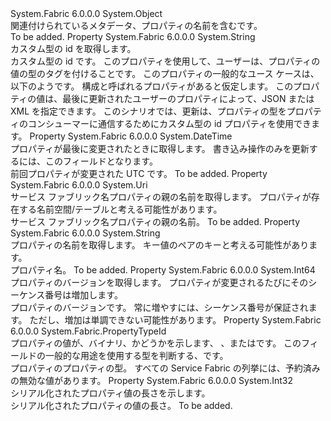 <Type Name="NamedPropertyMetadata" FullName="System.Fabric.NamedPropertyMetadata">
  <TypeSignature Language="C#" Value="public sealed class NamedPropertyMetadata" />
  <TypeSignature Language="ILAsm" Value=".class public auto ansi sealed beforefieldinit NamedPropertyMetadata extends System.Object" />
  <TypeSignature Language="DocId" Value="T:System.Fabric.NamedPropertyMetadata" />
  <TypeSignature Language="VB.NET" Value="Public NotInheritable Class NamedPropertyMetadata" />
  <TypeSignature Language="F#" Value="type NamedPropertyMetadata = class" />
  <AssemblyInfo>
    <AssemblyName>System.Fabric</AssemblyName>
    <AssemblyVersion>6.0.0.0</AssemblyVersion>
  </AssemblyInfo>
  <Base>
    <BaseTypeName>System.Object</BaseTypeName>
  </Base>
  <Interfaces />
  <Docs>
    <summary>
      <para>関連付けられているメタデータ、<see cref="T:System.Fabric.NamedProperty" />プロパティの名前を含むです。</para>
    </summary>
    <remarks>To be added.</remarks>
  </Docs>
  <Members>
    <Member MemberName="CustomTypeId">
      <MemberSignature Language="C#" Value="public string CustomTypeId { get; }" />
      <MemberSignature Language="ILAsm" Value=".property instance string CustomTypeId" />
      <MemberSignature Language="DocId" Value="P:System.Fabric.NamedPropertyMetadata.CustomTypeId" />
      <MemberSignature Language="VB.NET" Value="Public ReadOnly Property CustomTypeId As String" />
      <MemberSignature Language="F#" Value="member this.CustomTypeId : string" Usage="System.Fabric.NamedPropertyMetadata.CustomTypeId" />
      <MemberType>Property</MemberType>
      <AssemblyInfo>
        <AssemblyName>System.Fabric</AssemblyName>
        <AssemblyVersion>6.0.0.0</AssemblyVersion>
      </AssemblyInfo>
      <ReturnValue>
        <ReturnType>System.String</ReturnType>
      </ReturnValue>
      <Docs>
        <summary>
          <para>カスタム型の id を取得します。</para>
        </summary>
        <value>
          <para>カスタム型の id です。</para>
        </value>
        <remarks>
          <para>このプロパティを使用して、ユーザーは、プロパティの値の型のタグを付けることです。 このプロパティの一般的なユース ケースは、以下のようです。 構成と呼ばれるプロパティがあると仮定します。 このプロパティの値は、最後に更新されたユーザーのプロパティによって、JSON または XML を指定できます。 このシナリオでは、更新は、プロパティの型をプロパティのコンシューマーに通信するためにカスタム型の id プロパティを使用できます。</para>
        </remarks>
      </Docs>
    </Member>
    <Member MemberName="LastModifiedUtc">
      <MemberSignature Language="C#" Value="public DateTime LastModifiedUtc { get; }" />
      <MemberSignature Language="ILAsm" Value=".property instance valuetype System.DateTime LastModifiedUtc" />
      <MemberSignature Language="DocId" Value="P:System.Fabric.NamedPropertyMetadata.LastModifiedUtc" />
      <MemberSignature Language="VB.NET" Value="Public ReadOnly Property LastModifiedUtc As DateTime" />
      <MemberSignature Language="F#" Value="member this.LastModifiedUtc : DateTime" Usage="System.Fabric.NamedPropertyMetadata.LastModifiedUtc" />
      <MemberType>Property</MemberType>
      <AssemblyInfo>
        <AssemblyName>System.Fabric</AssemblyName>
        <AssemblyVersion>6.0.0.0</AssemblyVersion>
      </AssemblyInfo>
      <ReturnValue>
        <ReturnType>System.DateTime</ReturnType>
      </ReturnValue>
      <Docs>
        <summary>
          <para>プロパティが最後に変更されたときに取得します。 書き込み操作のみを更新するには、このフィールドとなります。</para>
        </summary>
        <value>
          <para>前回プロパティが変更された UTC です。</para>
        </value>
        <remarks>To be added.</remarks>
      </Docs>
    </Member>
    <Member MemberName="Parent">
      <MemberSignature Language="C#" Value="public Uri Parent { get; }" />
      <MemberSignature Language="ILAsm" Value=".property instance class System.Uri Parent" />
      <MemberSignature Language="DocId" Value="P:System.Fabric.NamedPropertyMetadata.Parent" />
      <MemberSignature Language="VB.NET" Value="Public ReadOnly Property Parent As Uri" />
      <MemberSignature Language="F#" Value="member this.Parent : Uri" Usage="System.Fabric.NamedPropertyMetadata.Parent" />
      <MemberType>Property</MemberType>
      <AssemblyInfo>
        <AssemblyName>System.Fabric</AssemblyName>
        <AssemblyVersion>6.0.0.0</AssemblyVersion>
      </AssemblyInfo>
      <ReturnValue>
        <ReturnType>System.Uri</ReturnType>
      </ReturnValue>
      <Docs>
        <summary>
          <para>サービス ファブリック名プロパティの親の名前を取得します。 プロパティが存在する名前空間/テーブルと考える可能性があります。</para>
        </summary>
        <value>
          <para>サービス ファブリック名プロパティの親の名前。</para>
        </value>
        <remarks>To be added.</remarks>
      </Docs>
    </Member>
    <Member MemberName="PropertyName">
      <MemberSignature Language="C#" Value="public string PropertyName { get; }" />
      <MemberSignature Language="ILAsm" Value=".property instance string PropertyName" />
      <MemberSignature Language="DocId" Value="P:System.Fabric.NamedPropertyMetadata.PropertyName" />
      <MemberSignature Language="VB.NET" Value="Public ReadOnly Property PropertyName As String" />
      <MemberSignature Language="F#" Value="member this.PropertyName : string" Usage="System.Fabric.NamedPropertyMetadata.PropertyName" />
      <MemberType>Property</MemberType>
      <AssemblyInfo>
        <AssemblyName>System.Fabric</AssemblyName>
        <AssemblyVersion>6.0.0.0</AssemblyVersion>
      </AssemblyInfo>
      <ReturnValue>
        <ReturnType>System.String</ReturnType>
      </ReturnValue>
      <Docs>
        <summary>
          <para>プロパティの名前を取得します。 キー値のペアのキーと考える可能性があります。</para>
        </summary>
        <value>
          <para>プロパティ名。</para>
        </value>
        <remarks>To be added.</remarks>
      </Docs>
    </Member>
    <Member MemberName="SequenceNumber">
      <MemberSignature Language="C#" Value="public long SequenceNumber { get; }" />
      <MemberSignature Language="ILAsm" Value=".property instance int64 SequenceNumber" />
      <MemberSignature Language="DocId" Value="P:System.Fabric.NamedPropertyMetadata.SequenceNumber" />
      <MemberSignature Language="VB.NET" Value="Public ReadOnly Property SequenceNumber As Long" />
      <MemberSignature Language="F#" Value="member this.SequenceNumber : int64" Usage="System.Fabric.NamedPropertyMetadata.SequenceNumber" />
      <MemberType>Property</MemberType>
      <AssemblyInfo>
        <AssemblyName>System.Fabric</AssemblyName>
        <AssemblyVersion>6.0.0.0</AssemblyVersion>
      </AssemblyInfo>
      <ReturnValue>
        <ReturnType>System.Int64</ReturnType>
      </ReturnValue>
      <Docs>
        <summary>
          <para>プロパティのバージョンを取得します。 プロパティが変更されるたびにそのシーケンス番号は増加します。</para>
        </summary>
        <value>
          <para>プロパティのバージョンです。</para>
        </value>
        <remarks>
          <para>常に増やすには、シーケンス番号が保証されます。 ただし、増加は単調できない可能性があります。</para>
        </remarks>
      </Docs>
    </Member>
    <Member MemberName="TypeId">
      <MemberSignature Language="C#" Value="public System.Fabric.PropertyTypeId TypeId { get; }" />
      <MemberSignature Language="ILAsm" Value=".property instance valuetype System.Fabric.PropertyTypeId TypeId" />
      <MemberSignature Language="DocId" Value="P:System.Fabric.NamedPropertyMetadata.TypeId" />
      <MemberSignature Language="VB.NET" Value="Public ReadOnly Property TypeId As PropertyTypeId" />
      <MemberSignature Language="F#" Value="member this.TypeId : System.Fabric.PropertyTypeId" Usage="System.Fabric.NamedPropertyMetadata.TypeId" />
      <MemberType>Property</MemberType>
      <AssemblyInfo>
        <AssemblyName>System.Fabric</AssemblyName>
        <AssemblyVersion>6.0.0.0</AssemblyVersion>
      </AssemblyInfo>
      <ReturnValue>
        <ReturnType>System.Fabric.PropertyTypeId</ReturnType>
      </ReturnValue>
      <Docs>
        <summary>
          <para>プロパティの値が、バイナリ、かどうかを示します<see cref="T:System.Int64" />、 <see cref="T:System.Double" />、<see cref="T:System.String" />または<see cref="T:System.Guid" />です。 このフィールドの一般的な用途を使用する型を判断する、<see cref="M:System.Fabric.NamedProperty.GetValue``1" />です。</para>
        </summary>
        <value>
          <para>プロパティのプロパティの型。</para>
        </value>
        <remarks>
          <para>すべての Service Fabric の列挙には、予約済みの無効な値があります。</para>
        </remarks>
      </Docs>
    </Member>
    <Member MemberName="ValueSize">
      <MemberSignature Language="C#" Value="public int ValueSize { get; }" />
      <MemberSignature Language="ILAsm" Value=".property instance int32 ValueSize" />
      <MemberSignature Language="DocId" Value="P:System.Fabric.NamedPropertyMetadata.ValueSize" />
      <MemberSignature Language="VB.NET" Value="Public ReadOnly Property ValueSize As Integer" />
      <MemberSignature Language="F#" Value="member this.ValueSize : int" Usage="System.Fabric.NamedPropertyMetadata.ValueSize" />
      <MemberType>Property</MemberType>
      <AssemblyInfo>
        <AssemblyName>System.Fabric</AssemblyName>
        <AssemblyVersion>6.0.0.0</AssemblyVersion>
      </AssemblyInfo>
      <ReturnValue>
        <ReturnType>System.Int32</ReturnType>
      </ReturnValue>
      <Docs>
        <summary>
          <para>シリアル化されたプロパティ値の長さを示します。</para>
        </summary>
        <value>
          <para>シリアル化されたプロパティの値の長さ。</para>
        </value>
        <remarks>To be added.</remarks>
      </Docs>
    </Member>
  </Members>
</Type>